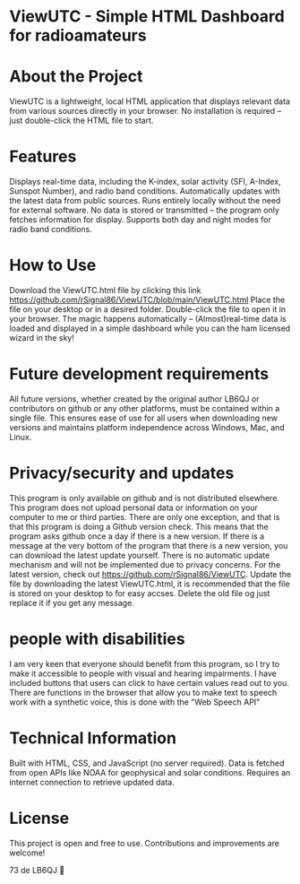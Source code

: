 # ViewUTC - Simple HTML Dashboard for radioamateurs

# About the Project
ViewUTC is a lightweight, local HTML application that displays relevant data from various sources directly in your browser. No installation is required – just double-click the HTML file to start.

# Features
Displays real-time data, including the K-index, solar activity (SFI, A-Index, Sunspot Number), and radio band conditions.
Automatically updates with the latest data from public sources.
Runs entirely locally without the need for external software.
No data is stored or transmitted – the program only fetches information for display.
Supports both day and night modes for radio band conditions.

# How to Use
Download the ViewUTC.html file by clicking this link https://github.com/rSignal86/ViewUTC/blob/main/ViewUTC.html
Place the file on your desktop or in a desired folder.
Double-click the file to open it in your browser.
The magic happens automatically – (Almost)real-time data is loaded and displayed in a simple dashboard while you can the ham licensed wizard in the sky! 

# Future development requirements
All future versions, whether created by the original author LB6QJ or contributors on github or any other platforms, must be contained within a single file. This ensures ease of use for all users when downloading new versions and maintains platform independence across Windows, Mac, and Linux.

# Privacy/security and updates
This program is only available on github and is not distributed elsewhere. This program does not upload personal data or information on your computer to me or third parties. There are only one exception, and that is that this program is doing a Github version check. This means that the program asks github once a day if there is a new version. If there is a message at the very bottom of the program that there is a new version, you can download the latest update yourself. There is no automatic update mechanism and will not be implemented due to privacy concerns. For the latest version, check out https://github.com/rSignal86/ViewUTC. Update the file by downloading the latest ViewUTC.html, it is recommended that the file is stored on your desktop to for easy accses. 
Delete the old file og just replace it if you get any message.

# people with disabilities
I am very keen that everyone should benefit from this program, so I try to make it accessible to people with visual and hearing impairments. 
I have included buttons that users can click to have certain values ​​read out to you. There are functions in the browser that allow you to make text to speech work with a synthetic voice, this is done with the "Web Speech API"

# Technical Information
Built with HTML, CSS, and JavaScript (no server required).
Data is fetched from open APIs like NOAA for geophysical and solar conditions.
Requires an internet connection to retrieve updated data.

# License
This project is open and free to use. Contributions and improvements are welcome!

73 de LB6QJ 🚀
